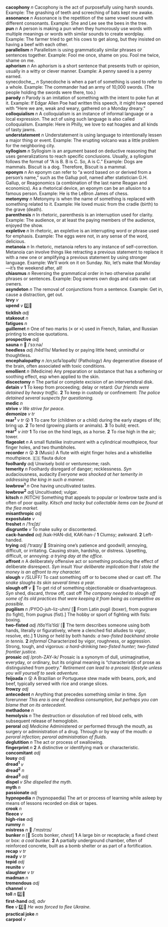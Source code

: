 __cacophony__ _n_ Cacophony is the act of purposefully using harsh sounds. Example: The gnashing of teeth and screeching of bats kept me awake.  
__assonance__ _n_ Assonance is the repetition of the same vowel sound with different consonants. Example: She and Lee see the bees in the tree.  
__pun__ _n_ A person is making a pun when they humorously use words with multiple meanings or words with similar sounds to create wordplay. Example: The farmer tried to get his cows to get along, but they insisted on having a beef with each other.  
__parallelism__ _n_ Parallelism is using grammatically similar phrases or sentences together. Example: Fool me once, shame on you. Fool me twice, shame on me.  
__aphorism__ _n_ An aphorism is a short sentence that presents truth or opinion, usually in a witty or clever manner. Example: A penny saved is a penny earned.  
synecdoche__ _n_ Synecdoche is when a part of something is used to refer to a whole. Example: The commander had an army of 10,000 swords. (The people holding the swords were there, too.)  
__parody__ _n_ Parody is an imitation of something with the intent to poke fun at it. Example: If Edgar Allen Poe had written this speech, it might have opened with “Here we are, weak and weary, gathered on a Monday dreary.”  
__colloquialism__ _n_ A colloquialism is an instance of informal language or a local expression. The act of using such language is also called colloquialism. Example: Here in Philly, we love to eat hoagies and all kinds of tasty jawns.  
__understatement__ _n_ Understatement is using language to intentionally lessen a major thing or event. Example: The erupting volcano was a little problem for the neighboring city.  
__syllogism__ _n_ Syllogism is an argument based on deductive reasoning that uses generalizations to reach specific conclusions. Usually, a syllogism follows the format of “A is B. B is C. So, A is C.” Example: Dogs are mammals. Biscuit is a dog. Therefore, Biscuit is a mammal.  
__eponym__ _n_ An eponym can refer to “a word based on or derived from a person’s name,” such as the Gallup poll, named after statistician G.H. Gallup, or Reagonomics (a combination of the last name Reagan and economics). As a rhetorical device, an eponym can be an allusion to a famous person. Example: He is the LeBron James of chess.  
__metonymy__ _n_ Metonymy is when the name of something is replaced with something related to it. Example: He loved music from the cradle (birth) to the grave (death).  
__parenthesis__ _n_ In rhetoric, parenthesis is an interruption used for clarity. Example: The audience, or at least the paying members of the audience, enjoyed the show.  
__expletive__ _n_ In rhetoric, an expletive is an interrupting word or phrase used for emphasis. Example: The eggs were not, in any sense of the word, delicious.  
__metanoia__ _n_ In rhetoric, metanoia refers to any instance of self-correction. Metanoia can involve things like retracting a previous statement to replace it with a new one or amplifying a previous statement by using stronger language. Example: We’ll work on it on Sunday. No, let’s make that Monday—it’s the weekend after, all!  
__chiasmus__ _n_ Reversing the grammatical order in two otherwise parallel phrases or sentences. Example: Dog owners own dogs and cats own cat owners.  
__asyndeton__ _n_ The removal of conjunctions from a sentence. Example: Get in, cause a distraction, get out.  
__levy__ _v_  
__upend__ _v_ :two::hammer:  
__ticklish__ _adj_  
__stakeout__ _n_  
__fatigues__ _n_  
__guillemet__ _n_ One of two marks (« or ») used in French, Italian, and Russian printing to enclose quotations.  
__prospective__ _adj_  
__sauna__ _n_ :mega: /ˈsɔːnə/  
__heedless__ _adj_ /hēd′lĭs/ Marked by or paying little heed; unmindful or thoughtless.  
__encephalopathy__ _n_ /ɛnˌsɛfəˈlɒpəθɪ/ (Pathology) Any degenerative disease of the brain, often associated with toxic conditions.  
__emollient__ _n_ (Medicine) Any preparation or substance that has a softening or soothing effect, esp when applied to the skin.  
__discectomy__ _n_ The partial or complete excision of an intervertebral disk.  
__detain__ _v_ __1__ To keep from proceeding; delay or retard: _Our friends were detained by heavy traffic._ __2__ To keep in custody or confinement: _The police detained several suspects for questioning._  
__medic__ _n_  
__strive__ _v_ _We strive for peace._  
__demonize__ _v tr_  
__rear<sup>1</sup>__ _v tr_ :astonished: __1__ To care for (children or a child) during the early stages of life; bring up. __2__ To tend (growing plants or animals). __3__ To build; erect.  
__rear<sup>2</sup>__ _v intr_ __1__ To rise on the hind legs, as a horse. __2__ To rise high in the air; tower.  
__flageolet__ _n_ A small flutelike instrument with a cylindrical mouthpiece, four finger holes, and two thumbholes.  
__recorder__ _n_ :astonished: __3__ (Music) A flute with eight finger holes and a whistlelike mouthpiece. :es: flauta dulce  
__foolhardy__ _adj_ Unwisely bold or venturesome; rash.  
__temerity__ _n_ Foolhardy disregard of danger; recklessness. _Syn_ audaciousness, audacity _Everyone was shocked at her temerity in addressing the king in such a manner._  
__lowbrow<sup>1</sup>__ _n_ One having uncultivated tastes.  
__lowbrow<sup>2</sup>__ _adj_ Uncultivated; vulgar.  
__kitsch__ _n_ /KITCH/ Something that appeals to popular or lowbrow taste and is often of poor quality. _Kitsch and tacky but collectable items can be found at the flea market._  
__misanthropic__ _adj_  
__expostulate__ _v_  
__freshet__ _n_ /ˈfrɛʃɪt/  
__disgruntle__ _v_ To make sulky or discontented.  
__cack-handed__ _adj_ /kak-HAN-did, KAK-han-/ __1__ Clumsy; awkward. __2__ Left-handed.  
__trying__ _adj_ /ˈtraɪɪŋ/ :dart: Straining one’s patience and goodwill; annoying, difficult, or irritating. Causing strain, hardship, or distress. Upsetting, difficult, or annoying: _a trying day at the office._  
__affront__ _n_ A deliberately offensive act or something producing the effect of deliberate disrespect. _Syn_ insult _Your deliberate implication that I stole the money is an affront to my character._  
__slough__ _v_ /SLUFF/ To cast something off or to become shed or cast off. _The snake sloughs its skin several times a year._  
__slough off__ _v_ :dart: To get rid of something objectionable or disadvantageous. _Syn_ shed, discard, throw off, cast off _The company needed to slough off some of its old practices that were keeping it from being as competitive as possible._  
__pugilism__ _n_ /PYOO-juh-liz-uhm/ [:scroll: From Latin pugil (boxer), from pugnare (to fight), from pugnus (fist).] The hobby or sport of fighting with fists: boxing.  
__two-fisted__ _adj_ /to͞o′fĭs′tĭd/ [:scroll: The term describes someone using both hands, literally or figuratively, where a clenched fist alludes to vigor, resolve, etc.] __1__ Using or held by both hands: _a two-fisted backhand stroke in tennis._ __2__ _informal_ Characterized by vigor, roughness, or aggression. Strong, tough, and vigorous: _a hard-drinking two-fisted hunter; two-fisted frontier justice._  
__prosaic__ _adj_ /proh-ZAY-ik/ Prosaic is a synonym of dull, unimaginative, everyday, or ordinary, but its original meaning is “characteristic of prose as distinguished from poetry.” _Retirement can lead to a prosaic lifestyle unless you will yourself to seek adventure._  
__feijoada__ _n_ :astonished: A Brazilian or Portuguese stew made with beans, pork, and beef, typically served with rice and orange slices.  
__frowzy__ _adj_  
__antecedent__ _n_ Anything that precedes something similar in time. _Syn_ forerunner _This era is one of heedless consumption, but perhaps you can blame that on its antecedent._  
__methadone__ _n_  
__hemolysis__ _n_ The destruction or dissolution of red blood cells, with subsequent release of hemoglobin.  
__peroral__ _adj_ _Medicine_ Administered or performed through the mouth, as surgery or administration of a drug. Through or by way of the mouth: _a peroral infection; peroral administration of fluids._  
__deglutition__ _n_ The act or process of swallowing.  
__fingerprint__ _n_ __2__ A distinctive or identifying mark or characteristic.  
__concomitant__ _adj_  
__lousy__ _adj_  
__dread<sup>1</sup>__ _v_  
__dread<sup>2</sup>__ _n_  
__dread<sup>3</sup>__ _adj_  
__dispel__ _v_ _She dispelled the myth._  
__myth__ _n_  
__passionate__ _adj_  
__hypnopedia__ _n_ (hypnopaedia) The art or process of learning while asleep by means of lessons recorded on disk or tapes.  
__crook__ _n_  
__fleece__ _v_  
__high-rise__ _adj_  
__rummy__ _n_  
__mistress__ _n_ :mega: /ˈmɪstrɪs/  
__bunker__ _n_ [:scroll: Scots bonker, _chest_] __1__ A large bin or receptacle; a fixed chest or box: _a coal bunker._ __2__ A partially underground chamber, often of reinforced concrete, built as a bomb shelter or as part of a fortification.  
__recap__ _v tr_  
__ready__ _v tr_  
__tepid__ _adj_  
__reunite__ _v_  
__slaughter__ _v tr_  
__madman__ _n_  
__tremendous__ _adj_  
__channel__ _v_  
__toll__ _n_ :two::hammer:  
__first-hand__ _adj, adv_  
__flee__ _v_ :two::hammer: _He was forced to flee Ukraine._  
__practical joke__ _n_  
__carpool__ _v_  
